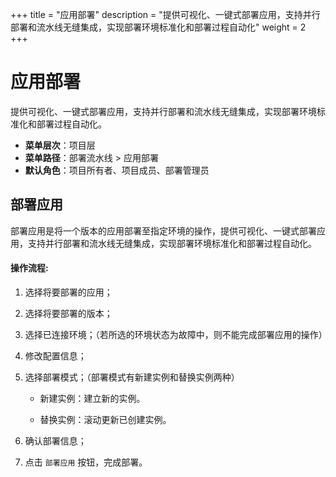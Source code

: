 ﻿+++
title = "应用部署"
description = "提供可视化、一键式部署应用，支持并行部署和流水线无缝集成，实现部署环境标准化和部署过程自动化"
weight = 2
+++

# 应用部署

提供可视化、一键式部署应用，支持并行部署和流水线无缝集成，实现部署环境标准化和部署过程自动化。
  
  - **菜单层次**：项目层
  - **菜单路径**：部署流水线 > 应用部署
  - **默认角色**：项目所有者、项目成员、部署管理员

## 部署应用
部署应用是将一个版本的应用部署至指定环境的操作，提供可视化、一键式部署应用，支持并行部署和流水线无缝集成，实现部署环境标准化和部署过程自动化。

#### 操作流程:

 1. 选择将要部署的应用；

 1. 选择将要部署的版本；

 1. 选择已连接环境；（若所选的环境状态为故障中，则不能完成部署应用的操作）

 1. 修改配置信息；

 1. 选择部署模式；（部署模式有新建实例和替换实例两种）

    - 新建实例：建立新的实例。

    - 替换实例：滚动更新已创建实例。

 1. 确认部署信息；

 1. 点击 `部署应用` 按钮，完成部署。
